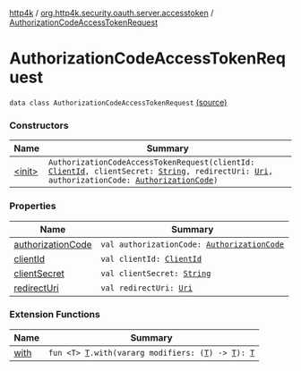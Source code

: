 [http4k](../../index.md) / [org.http4k.security.oauth.server.accesstoken](../index.md) / [AuthorizationCodeAccessTokenRequest](./index.md)

# AuthorizationCodeAccessTokenRequest

`data class AuthorizationCodeAccessTokenRequest` [(source)](https://github.com/http4k/http4k/blob/master/http4k-security-oauth/src/main/kotlin/org/http4k/security/oauth/server/accesstoken/AuthorizationCodeAccessTokenGenerator.kt#L60)

### Constructors

| Name | Summary |
|---|---|
| [&lt;init&gt;](-init-.md) | `AuthorizationCodeAccessTokenRequest(clientId: `[`ClientId`](../../org.http4k.security.oauth.server/-client-id/index.md)`, clientSecret: `[`String`](https://kotlinlang.org/api/latest/jvm/stdlib/kotlin/-string/index.html)`, redirectUri: `[`Uri`](../../org.http4k.core/-uri/index.md)`, authorizationCode: `[`AuthorizationCode`](../../org.http4k.security.oauth.server/-authorization-code/index.md)`)` |

### Properties

| Name | Summary |
|---|---|
| [authorizationCode](authorization-code.md) | `val authorizationCode: `[`AuthorizationCode`](../../org.http4k.security.oauth.server/-authorization-code/index.md) |
| [clientId](client-id.md) | `val clientId: `[`ClientId`](../../org.http4k.security.oauth.server/-client-id/index.md) |
| [clientSecret](client-secret.md) | `val clientSecret: `[`String`](https://kotlinlang.org/api/latest/jvm/stdlib/kotlin/-string/index.html) |
| [redirectUri](redirect-uri.md) | `val redirectUri: `[`Uri`](../../org.http4k.core/-uri/index.md) |

### Extension Functions

| Name | Summary |
|---|---|
| [with](../../org.http4k.core/with.md) | `fun <T> `[`T`](../../org.http4k.core/with.md#T)`.with(vararg modifiers: (`[`T`](../../org.http4k.core/with.md#T)`) -> `[`T`](../../org.http4k.core/with.md#T)`): `[`T`](../../org.http4k.core/with.md#T) |

